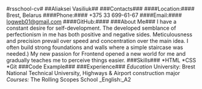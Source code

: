#rsschool-cv#
##Aliaksei Vasiliuk##
###Contacts###
####Location:#### Brest, Belarus
####Phone:#### +375 33 699-61-67
####Email:#### <logweb01@gmail.com>
####GitHub:#### <AVBr0>
###About Me###
I have a constant desire for self-development.
The developed semblance of perfectionism in me has both positive and negative sides. Meticulousness and precision prevail over speed and concentration over the main idea.
I often build strong foundations and walls where a simple staircase was needed.)
My new passion for Frontend opened a new world for me and gradually teaches me to perceive things easier.
###Skills###
*HTML
*CSS
*Git
###Code Example###
###Experience###
_Education_
University: Brest National Technical University, Highways & Airport construction major
_Courses:_
The Rolling Scopes School
_English:_A2
